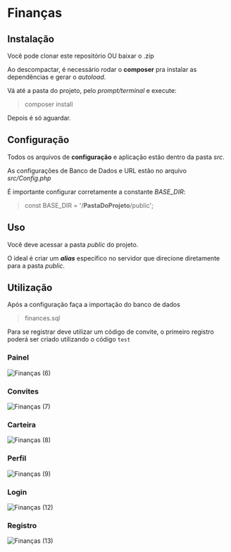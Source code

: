 # Finanças

## Instalação

Você pode clonar este repositório OU baixar o .zip

Ao descompactar, é necessário rodar o **composer** pra instalar as dependências e gerar o _autoload_.

Vá até a pasta do projeto, pelo _prompt/terminal_ e execute:

> composer install

Depois é só aguardar.

## Configuração

Todos os arquivos de **configuração** e aplicação estão dentro da pasta _src_.

As configurações de Banco de Dados e URL estão no arquivo _src/Config.php_

É importante configurar corretamente a constante _BASE_DIR_:

> const BASE_DIR = '/**PastaDoProjeto**/public';

## Uso

Você deve acessar a pasta _public_ do projeto.

O ideal é criar um _**alias**_ específico no servidor que direcione diretamente para a pasta _public_.

## Utilização

Após a configuração faça a importação do banco de dados

> finances.sql

Para se registrar deve utilizar um código de convite, o primeiro registro poderá ser criado utilizando o código `test`

### Painel

![Finanças (6)](https://user-images.githubusercontent.com/39639652/131227505-f9d67bae-3ee4-4d38-b905-4396dbcb0979.png)

### Convites

![Finanças (7)](https://user-images.githubusercontent.com/39639652/131227503-9bd4dc6e-8abf-4f3d-aa8b-ce16c87c16d1.png)

### Carteira

![Finanças (8)](https://user-images.githubusercontent.com/39639652/131227502-74cff20c-8510-4649-970b-6ca38a91ad77.png)

### Perfil

![Finanças (9)](https://user-images.githubusercontent.com/39639652/131227501-239d4535-566f-480f-811f-e3f7db2230a5.png)

### Login

![Finanças (12)](https://user-images.githubusercontent.com/39639652/131227497-b3e9bd13-5592-4d7b-af6f-5e1b6d8b0e7b.png)

### Registro

![Finanças (13)](https://user-images.githubusercontent.com/39639652/131227495-fc9db527-9b28-43dc-89f2-c8a9dcec3c0f.png)
